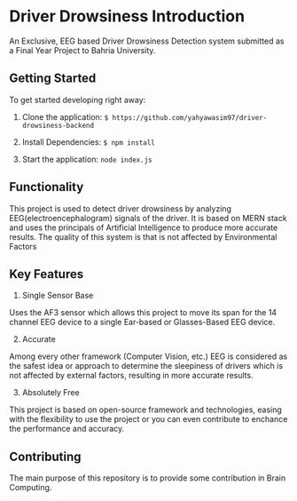 # Driver Drowsiness Introduction 

An Exclusive, EEG based Driver Drowsiness Detection system submitted as a Final Year Project to Bahria University.

## Getting Started

To get started developing right away:

1. Clone the application:
`$ https://github.com/yahyawasim97/driver-drowsiness-backend`

2. Install Dependencies:
`$ npm install`

3. Start the application:
`node index.js`

## Functionality

This project is used to detect driver drowsiness by analyzing EEG(electroencephalogram) signals of the driver. It is based on MERN stack and uses the principals of Artificial Intelligence to produce more accurate results. The quality of this system is that is not affected by Environmental Factors

## Key Features

1. Single Sensor Base

Uses the AF3 sensor which allows this project to move its span for the 14 channel EEG device to a single Ear-based or Glasses-Based EEG device.

2. Accurate

Among every other framework (Computer Vision, etc.) EEG is considered as the safest idea or approach to determine the sleepiness of drivers which is not affected by external factors, resulting in more accurate results.

3. Absolutely Free

This project is based on open-source framework and technologies, easing with the flexibility to use the project or you can even contribute to enchance the performance and accuracy.

## Contributing
The main purpose of this repository is to provide some contribution in Brain Computing.
